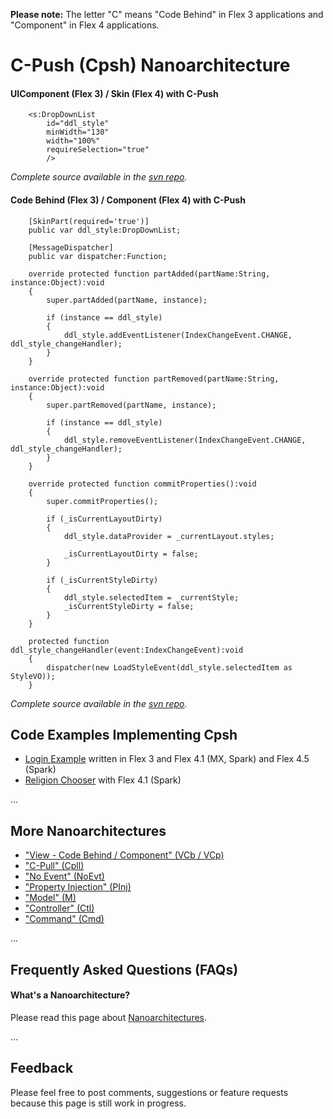 **Please note:** The letter "C" means "Code Behind" in Flex 3 applications and "Component" in Flex 4 applications.

# C-Push (Cpsh) Nanoarchitecture #

#### UIComponent (Flex 3) / Skin (Flex 4) with C-Push ####

```
	<s:DropDownList
		id="ddl_style"
		minWidth="130"
		width="100%"
		requireSelection="true"
		/>
```
_Complete source available in the  [svn repo](http://masuland.googlecode.com/svn/trunk/LoginExampleFx4GumboParsleyMVCpshCtl_PInj/trunk/src/main/flex/com/masuland/loginexample/view/skin/SettingsBoxSkin.mxml)._

#### Code Behind (Flex 3) / Component (Flex 4) with C-Push ####

```
	[SkinPart(required='true')]
	public var ddl_style:DropDownList;

	[MessageDispatcher]
	public var dispatcher:Function;

	override protected function partAdded(partName:String, instance:Object):void 
	{
		super.partAdded(partName, instance);
		
		if (instance == ddl_style) 
		{
			ddl_style.addEventListener(IndexChangeEvent.CHANGE, ddl_style_changeHandler);
		}
	}

	override protected function partRemoved(partName:String, instance:Object):void 
	{
		super.partRemoved(partName, instance);
		
		if (instance == ddl_style) 
		{
			ddl_style.removeEventListener(IndexChangeEvent.CHANGE, ddl_style_changeHandler);
		}
	}

	override protected function commitProperties():void
	{
		super.commitProperties();
		
		if (_isCurrentLayoutDirty)
		{
			ddl_style.dataProvider = _currentLayout.styles;
			
			_isCurrentLayoutDirty = false;
		}
		
		if (_isCurrentStyleDirty)
		{
			ddl_style.selectedItem = _currentStyle;
			_isCurrentStyleDirty = false;
		}
	}

	protected function ddl_style_changeHandler(event:IndexChangeEvent):void
	{
		dispatcher(new LoadStyleEvent(ddl_style.selectedItem as StyleVO));
	}
```
_Complete source available in the  [svn repo](http://masuland.googlecode.com/svn/trunk/LoginExampleFx4GumboParsleyMVCpshCtl_PInj/trunk/src/main/flex/com/masuland/loginexample/view/component/SettingsBoxCP.as)._

## Code Examples Implementing Cpsh ##

  * [Login Example](LoginExample.md) written in Flex 3 and Flex 4.1 (MX, Spark) and Flex 4.5 (Spark)
  * [Religion Chooser](ReligionChooser.md) with Flex 4.1 (Spark)

...

## More Nanoarchitectures ##

  * ["View - Code Behind / Component" (VCb / VCp)](NanoarchitectureVCb.md)
  * ["C-Pull" (Cpll)](NanoarchitectureCpll.md)
  * ["No Event" (NoEvt)](NanoarchitectureNoEvt.md)
  * ["Property Injection" (PInj)](NanoarchitecturePInj.md)
  * ["Model" (M)](NanoarchitectureM.md)
  * ["Controller" (Ctl)](NanoarchitectureCtl.md)
  * ["Command" (Cmd)](NanoarchitectureCmd.md)

...

## Frequently Asked Questions (FAQs) ##

#### What's a Nanoarchitecture? ####
Please read this page about [Nanoarchitectures](Nanoarchitecture.md).

...

## Feedback ##

Please feel free to post comments, suggestions or feature requests because this page is still work in progress.